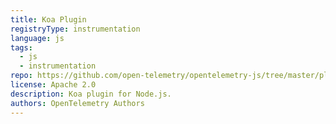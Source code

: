 ```yaml
---
title: Koa Plugin
registryType: instrumentation
language: js
tags:
  - js
  - instrumentation
repo: https://github.com/open-telemetry/opentelemetry-js/tree/master/plugins/node/opentelemetry-koa-instrumentation
license: Apache 2.0
description: Koa plugin for Node.js.
authors: OpenTelemetry Authors
---
```

